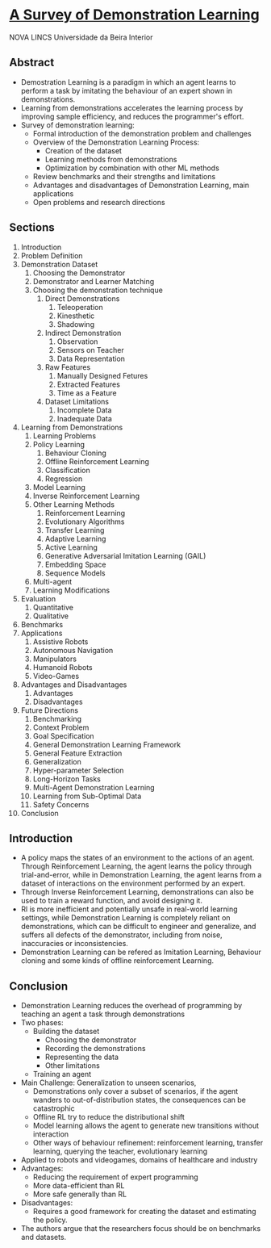 # [A Survey of Demonstration Learning](https://arxiv.org/pdf/2303.11191)

NOVA LINCS 
Universidade da Beira Interior

## Abstract

* Demostration Learning is a paradigm in which an agent learns to perform a task by imitating the behaviour of an expert shown in demonstrations.
* Learning from demonstrations accelerates the learning process by improving sample efficiency, and reduces the programmer's effort.
* Survey of demonstration learning:
  * Formal introduction of the demonstration problem and challenges
  * Overview of the Demonstration Learning Process:
    * Creation of the dataset
    * Learning methods from demonstrations
    * Optimization by combination with other ML methods
  * Review benchmarks and their strengths and limitations
  * Advantages and disadvantages of Demonstration Learning, main applications
  * Open problems and research directions

## Sections

1. Introduction
2. Problem Definition
3. Demonstration Dataset
   1. Choosing the Demonstrator
   2. Demonstrator and Learner Matching
   3. Choosing the demonstration technique
      1. Direct Demonstrations
         1. Teleoperation
         2. Kinesthetic
         3. Shadowing
      2. Indirect Demonstration
         1. Observation
         2. Sensors on Teacher
         3. Data Representation
      3. Raw Features
         1. Manually Designed Fetures
         2. Extracted Features
         3. Time as a Feature
      4. Dataset Limitations
         1. Incomplete Data
         2. Inadequate Data
4. Learning from Demonstrations
   1. Learning Problems
   2. Policy Learning
      1. Behaviour Cloning
      2. Offline Reinforcement Learning
      3. Classification
      4. Regression
   3. Model Learning
   4. Inverse Reinforcement Learning
   5. Other Learning Methods
      1. Reinforcement Learning
      2. Evolutionary Algorithms
      3. Transfer Learning
      4. Adaptive Learning
      5. Active Learning
      6. Generative Adversarial Imitation Learning (GAIL)
      7. Embedding Space
      8. Sequence Models
   6. Multi-agent
   7. Learning Modifications
5. Evaluation
   1. Quantitative
   2. Qualitative
6. Benchmarks
7. Applications
   1. Assistive Robots
   2. Autonomous Navigation
   3. Manipulators
   4. Humanoid Robots
   5. Video-Games
8. Advantages and Disadvantages
   1. Advantages
   2. Disadvantages
9. Future Directions
   1.  Benchmarking
   2.  Context Problem
   3.  Goal Specification
   4.  General Demonstration Learning Framework
   5.  General Feature Extraction
   6.  Generalization
   7.  Hyper-parameter Selection
   8.  Long-Horizon Tasks
   9.  Multi-Agent Demonstration Learning
   10. Learning from Sub-Optimal Data
   11. Safety Concerns
10. Conclusion

## Introduction

* A policy maps the states of an environment to the actions of an agent. Through Reinforcement Learning, the agent learns the policy through trial-and-error, while in Demonstration Learning, the agent learns from a dataset of interactions on the environment performed by an expert.
* Through Inverse Reinforcement Learning, demonstrations can also be used to train a reward function, and avoid designing it.
* Rl is more inefficient and potentially unsafe in real-world learning settings, while Demonstration Learning is completely reliant on demonstrations, which can be difficult to engineer and generalize, and suffers all defects of the demonstrator, including from noise, inaccuracies or inconsistencies.
* Demonstration Learning can be refered as Imitation Learning, Behaviour cloning and some kinds of offline reinforcement Learning.

## Conclusion

* Demonstration Learning reduces the overhead of programming by teaching an agent a task through demonstrations
* Two phases:
  * Building the dataset
    * Choosing the demonstrator
    * Recording the demonstrations
    * Representing the data
    * Other limitations
  * Training an agent
* Main Challenge: Generalization to unseen scenarios,
  * Demonstrations only cover a subset of scenarios, if the agent wanders to out-of-distribution states, the consequences can be catastrophic
  * Offline RL try to reduce the distributional shift
  * Model learning allows the agent to generate new transitions without interaction
  * Other ways of behaviour refinement: reinforcement learning, transfer learning, querying the teacher, evolutionary learning
* Applied to robots and videogames, domains of healthcare and industry
* Advantages:
  * Reducing the requirement of expert programming
  * More data-efficient than RL
  * More safe generally than RL
* Disadvantages:
  * Requires a good framework for creating the dataset and estimating the policy.
* The authors argue that the researchers focus should be on benchmarks and datasets.